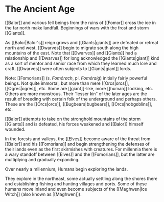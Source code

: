 # The Ancient Age

[[Balor]] and various fell beings from the ruins of [[Fomor]] cross the ice in the far north make landfall. Beginnings of wars with the frost and storm [[Giants]].

As [[Balor|Balor's]] reign grows and [[Giants|giants]] are defeated or retreat north and west, [[Dwarves]] begin to migrate south along the high mountains of the east. Note that [[Dwarves]] and [[Giants]] had a relationship and [[Dwarves]] for long acknowledged the [[Giants|giant]] kind as a sort of mentor and senior race from which they learned much lore and craft. [[Dwarves]] were often subjects to [[Giants|giant]] lords.

Note: [[Fomorians]] (s. _Fomórach_, pl. _Fomóraiġ_) initially fairly powerful beings. Not quite immortal, but more than mere [[Orcs|orcs]], [[Ogres|ogres]], etc. Some are [[giant]]-like, more [[human]] looking, etc. Others are more monstrous. Their “lesser kin” of the later ages are the result of breeding with certain folk of the underground and perhaps others. These are the [[Orcs|orcs]], [[Bugbears|bugbears]], [[Orcs|hobgoblins]], etc.

[[Balor]] attempts to take on the stronghold mountains of the storm [[Giants]] and is defeated, his forces weakened and [[Balor]] himself wounded.

In the forests and valleys, the [[Elves]] become aware of the threat from [[Balor]] and his [[Fomorians]] and begin strengthening the defenses of their lands even as the first skirmishes with creatures. For millennia there is a wary standoff between [[Elves]] and the [[Fomorians]], but the latter are multiplying and gradually expanding.

Over nearly a millennium, Humans begin exploring the lands.

They explore in the northeast, some actually settling along the shores there and establishing fishing and hunting villages and ports. Some of these humans move inland and even become subjects of the [[Maghwen|Ice Witch]] (also known as [[Maghwen]]).